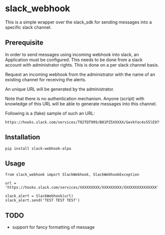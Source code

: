 # slack_webhook

This is a simple wrapper over the slack_sdk for sending messages into a specific
slack channel.

## Prerequisite

In order to send messages using incoming webhook into slack, an Application
must be configured. This needs to be done from a slack account with
administrator rights.  This is done on a per slack channel basis.

Request an incoming webhook from the administrator with the name of an
existing channel for receiving the alerts.

An unique URL will be generated by the administrator.

Note that there is no authentication mechanism.  Anyone (script) with
knowledge of this URL will be able to generate messages into this channel.

Following is a (fake) sample of such an URL:

```
https://hooks.slack.com/services/T02TQT999/B01PZ5XXXXX/GevkYac4s55lE97fXXXXXXX
```

## Installation
```
pip install slack-webhook-alpa
```

## Usage

```
from slack_webhook import SlackWebhook, SlackWebhookException

url = 'https://hooks.slack.com/services/XXXXXXXXX/XXXXXXXXX/XXXXXXXXXXXXXXX'

slack_alert = SlackWebhook(url)
slack_alert.send('TEST TEST TEST')
```

## TODO
- support for fancy formatting of message

